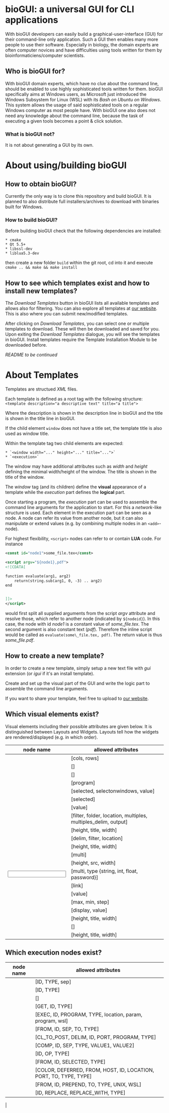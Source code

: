 # bioGUI: a universal GUI for CLI applications

With bioGUI developers can easily build a graphical-user-interface (GUI) for their command-line only application.
Such a GUI then enables many more people to use their software.
Especially in biology, the domain experts are often computer novices and have difficulties using tools written for them by bioinformaticiens/computer scientists.

## Who is bioGUI for?

With bioGUI domain experts, which have no clue about the command line, should be enabled to use highly sophisticated tools written for them.
bioGUI specifically aims at Windows users, as Microsoft just introduced the Windows Subsystem for Linux (WSL) with its _Bash on Ubuntu on Windows_.
This system allows the usage of said sophisticated tools on a regular Windows computer as most people have.
With bioGUI one also does not need any knowledge about the command line, because the task of executing a given tools becomes a point & click solution.

### What is bioGUI not?

It is not about generating a GUI by its own.

# About using/building bioGUI
## How to obtain bioGUI?

Currently the only way is to clone this repository and build bioGUI.
It is planned to also distribute full installers/archives to download with binaries built for Windows.

### How to build bioGUI?

Before building bioGUI check that the following dependencies are installed:

	* cmake
	* Qt 5.5+
	* libssl-dev
	* liblua5.3-dev
	
then create a new folder `build` within the git root, cd into it and execute `cmake .. && make && make install`

## How to see which templates exist and how to install new templates?

The _Download Templates_ button in bioGUI lists all available templates and allows also for filtering.
You can also explore all templates at [our website](https://services.bio.ifi.lmu.de/biogui).
This is also where you can submit new/modified templates.

After clicking on _Download Templates_, you can select one or multiple templates to download.
These will then be downloaded and saved for you.
Upon exiting the _Download Templates_ dialogue, you will see the templates in bioGUI.
Install templates require the Template Installation Module to be downloaded before.

_README to be continued_

# About Templates

Templates are structued _XML_ files.

Each template is defined as a root tag with the following structure:
`<template description="a descriptive text" title="a title">`

Where the description is shown in the description line in bioGUI and the title is shown in the title line in bioGUI.

If the child element `window` does not have a title set, the template title is also used as window title.

Within the template tag two child elements are expected:

	* `<window width="..." height="..." title="...">`
	* `<execution>`

The window may have additional attributes such as _width_ and _height_ defining the minimal width/height of the window.
The title is shown in the title of the window.

The _window_ tag (and its children) define the **visual** appearance of a template while the _execution_ part defines the **logical** part.

Once starting a program, the _execution_ part can be used to assemble the command line arguments for the application to start.
For this a _network_-like structure is used.
Each element in the execution part can be seen as a node.
A node can refer its value from another node, but it can also manipulate or extend values (e.g. by combining multiple nodes in an `<add>`-node).

For highest flexibility, `<script>` nodes can refer to or contain **LUA** code. For instance

``` XML
<const id="node1">some_file.tex</const>

<script argv="${node1},pdf">
<![CDATA[

function evaluate(arg1, arg2)
	return(string.sub(arg1, 0, -3) .. arg2)
end


]]>
</script>
```

would first split all supplied arguments from the script _argv_ attribute and resolve those, which refer to another node (indicated by `${nodeid}`).
In this case, the node with id _node1_ is a constant value of _some\_file.tex_. The second argument is also constant text (_pdf_).
Therefore the inline script would be called as `evaluate(some\_file.tex, pdf)`.
The return value is thus _some\_file.pdf_.

## How to create a new template?

In order to create a new template, simply setup a new text file with _gui_ extension (or _igui_ if it's an install template).

Create and set up the visual part of the GUI and write the logic part to assemble the command line arguments.

If you want to share your template, feel free to upload to [our website](https://services.bio.ifi.lmu.de/biogui). 

## Which visual elements exist?

Visual elements including their possible attributes are given below.
It is distinguished between Layouts and Widgets. Layouts tell how the widgets are rendered/displayed (e.g. in which order).

|node name|allowed attributes|
|---|---|
|<GRID>|	[cols, rows]|
|<HGROUP>|	[]|
|<VGROUP>|	[]|
|<ACTION>|	[program]|
|<CHECKBOX>|	[selected, selectonwindows, value]|
|<COMBOBOX>|	[selected]|
|<COMBOITEM>|	[value]|
|<FILEDIALOG>|	[filter, folder, location, multiples, multiples_delim, output]|
|<FILELIST>|	[height, title, width]|
|<FILESELECTBOX>|	[delim, filter, location]|
|<GROUP>|	[height, title, width]|
|<GROUPBOX>|	[multi]|
|<IMAGE>|	[height, src, width]|
|<INPUT>|	[multi, type {string, int, float, password}]|
|<LABEL>|	[link]|
|<RADIOBUTTON>|	[value]|
|<SLIDER>|	[max, min, step]|
|<SLIDERITEM>|	[display, value]|
|<STREAM>|	[height, title, width]|
|<STREAMBOX>|	[]|
|<WINDOW>|	[height, title, width]|


## Which execution nodes exist?
|node name|allowed attributes|
|---|---|
|<add>|	[ID, TYPE, sep]|
|<const>|	[ID, TYPE]|
|<else>|	[]|
|<env>|	[GET, ID, TYPE]|
|<execute>|	[EXEC, ID, PROGRAM, TYPE, location, param, program, wsl]|
|<file>|	[FROM, ID, SEP, TO, TYPE]|
|<httpexecute>|	[CL_TO_POST, DELIM, ID, PORT, PROGRAM, TYPE]|
|<if>|	[COMP, ID, SEP, TYPE, VALUE1, VALUE2]|
|<math>|	[ID, OP, TYPE]|
|<orderedadd>|	[FROM, ID, SELECTED, TYPE]|
|<output>|	[COLOR, DEFERRED, FROM, HOST, ID, LOCATION, PORT, TO, TYPE, TYPE]|
|<relocate>|	[FROM, ID, PREPEND, TO, TYPE, UNIX, WSL]|
|<replace>|	[ID, REPLACE, REPLACE_WITH, TYPE]|

|<script>|	[ARGV, ID, SCRIPT, TYPE]|
|<value>|	[FOR, FROM, ID, TYPE]|


